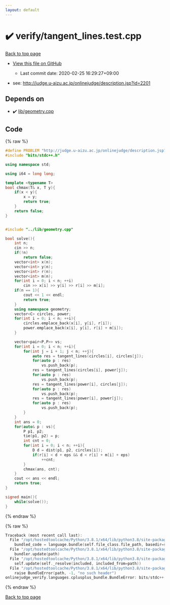 ```yaml
---
layout: default
---
```


<!-- mathjax config similar to math.stackexchange -->
<script type="text/javascript" async
  src="https://cdnjs.cloudflare.com/ajax/libs/mathjax/2.7.5/MathJax.js?config=TeX-MML-AM_CHTML">
</script>
<script type="text/x-mathjax-config">
  MathJax.Hub.Config({
    TeX: { equationNumbers: { autoNumber: "AMS" }},
    tex2jax: {
      inlineMath: [ ['$','$'] ],
      processEscapes: true
    },
    "HTML-CSS": { matchFontHeight: false },
    displayAlign: "left",
    displayIndent: "2em"
  });
</script>

<script type="text/javascript" src="https://cdnjs.cloudflare.com/ajax/libs/jquery/3.4.1/jquery.min.js"></script>
<script src="https://cdn.jsdelivr.net/npm/jquery-balloon-js@1.1.2/jquery.balloon.min.js" integrity="sha256-ZEYs9VrgAeNuPvs15E39OsyOJaIkXEEt10fzxJ20+2I=" crossorigin="anonymous"></script>
<script type="text/javascript" src="../../assets/js/copy-button.js"></script>
<link rel="stylesheet" href="../../assets/css/copy-button.css" />


# :heavy_check_mark: verify/tangent_lines.test.cpp

<a href="../../index.html">Back to top page</a>

* <a href="{{ site.github.repository_url }}/blob/master/verify/tangent_lines.test.cpp">View this file on GitHub</a>
    - Last commit date: 2020-02-25 16:29:27+09:00


* see: <a href="http://judge.u-aizu.ac.jp/onlinejudge/description.jsp?id=2201">http://judge.u-aizu.ac.jp/onlinejudge/description.jsp?id=2201</a>


## Depends on

* :heavy_check_mark: <a href="../../library/lib/geometry.cpp.html">lib/geometry.cpp</a>


## Code

<a id="unbundled"></a>
{% raw %}
```cpp
#define PROBLEM "http://judge.u-aizu.ac.jp/onlinejudge/description.jsp?id=2201"
#include "bits/stdc++.h"

using namespace std;

using i64 = long long;

template <typename T>
bool chmax(T& x, T y){
    if(x < y){
        x = y;
        return true;
    }
    return false;
}


#include "../lib/geometry.cpp"

bool solve(){
    int n;
    cin >> n;
    if(!n)
        return false;
    vector<int> x(n);
    vector<int> y(n);
    vector<int> r(n);
    vector<int> m(n);
    for(int i = 0; i < n; ++i)
        cin >> x[i] >> y[i] >> r[i] >> m[i];
    if(n == 1){
        cout << 1 << endl;
        return true;
    }
    using namespace geometry;
    vector<C> circles, power;
    for(int i = 0; i < n; ++i){
        circles.emplace_back(x[i], y[i], r[i]);
        power.emplace_back(x[i], y[i], r[i] + m[i]);
    }

    vector<pair<P,P>> vs;
    for(int i = 0; i < n; ++i){
        for(int j = i + 1; j < n; ++j){
            auto res = tangent_lines(circles[i], circles[j]);
            for(auto p : res)
                vs.push_back(p);
            res = tangent_lines(circles[i], power[j]);
            for(auto p : res)
                vs.push_back(p);
            res = tangent_lines(power[i], circles[j]);
            for(auto p : res)
                vs.push_back(p);
            res = tangent_lines(power[i], power[j]);
            for(auto p : res)
                vs.push_back(p);
        }
    }
    int ans = 0;
    for(auto& p : vs){
        P p1, p2;
        tie(p1, p2) = p;
        int cnt = 0;
        for(int i = 0; i < n; ++i){
            D d = dist(p1, p2, circles[i]);
            if(r[i] < d + eps && d < r[i] + m[i] + eps)
                ++cnt;
        }
        chmax(ans, cnt);
    }
    cout << ans << endl;
    return true;
}

signed main(){
    while(solve());
}

```
{% endraw %}

<a id="bundled"></a>
{% raw %}
```cpp
Traceback (most recent call last):
  File "/opt/hostedtoolcache/Python/3.8.1/x64/lib/python3.8/site-packages/onlinejudge_verify/docs.py", line 348, in write_contents
    bundled_code = language.bundle(self.file_class.file_path, basedir=self.cpp_source_path)
  File "/opt/hostedtoolcache/Python/3.8.1/x64/lib/python3.8/site-packages/onlinejudge_verify/languages/cplusplus.py", line 63, in bundle
    bundler.update(path)
  File "/opt/hostedtoolcache/Python/3.8.1/x64/lib/python3.8/site-packages/onlinejudge_verify/languages/cplusplus_bundle.py", line 182, in update
    self.update(self._resolve(included, included_from=path))
  File "/opt/hostedtoolcache/Python/3.8.1/x64/lib/python3.8/site-packages/onlinejudge_verify/languages/cplusplus_bundle.py", line 77, in _resolve
    raise BundleError(path, -1, "no such header")
onlinejudge_verify.languages.cplusplus_bundle.BundleError: bits/stdc++.h: line -1: no such header

```
{% endraw %}

<a href="../../index.html">Back to top page</a>

